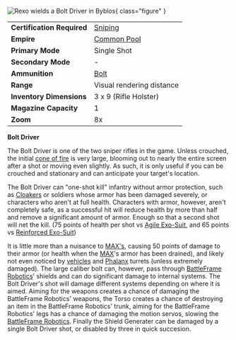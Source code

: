 ![ [Rexo](../armor/Reinforced_Exo-Suit.md) wields a
Bolt Driver in [Byblos](../locations/Byblos.md)](../images/Bolt_driver.jpg){ class="figure" }

|                            |                                              |
| -------------------------- | -------------------------------------------- |
| **Certification Required** | [Sniping](../certifications/Sniping.md)      |
| **Empire**                 | [Common Pool](../terminology/Common_Pool.md) |
| **Primary Mode**           | Single Shot                                  |
| **Secondary Mode**         | \-                                           |
| **Ammunition**             | [Bolt](../ammunition/Bolt.md)                           |
| **Range**                  | Visual rendering distance                    |
| **Inventory Dimensions**   | 3 x 9 (Rifle Holster)                        |
| **Magazine Capacity**      | 1                                            |
| **Zoom**                   | 8x                                           |

**Bolt Driver**

The Bolt Driver is one of the two sniper rifles in the game. Unless crouched,
the initial [cone of fire](../terminology/Cone_of_fire.md) is very large, blooming out to
nearly the entire screen after a shot or moving even slightly. As such, it is
only useful if you can be crouched and stationary and can anticipate your
target's location.

The Bolt Driver can "one-shot kill" infantry without armor protection, such as
[Cloakers](../items/Infiltration_Suit.md) or soldiers whose armor has been damaged severely, or
characters who aren't at full health. Characters with armor, however, aren't
completely safe, as a successful hit will reduce health by more than half and
remove a significant amount of armor. Enough so that a second shot will net the
kill. (75 points of health per shot vs
[Agile Exo-Suit](../armor/Agile_Exo-Suit.md), and 65 points vs
[Reinforced Exo-Suit](../armor/Reinforced_Exo-Suit.md))

It is little more than a nuisance to
[MAX's](../items/Mechanized_Assault_Exo-Suit.md), causing 50 points of damage to
their armor (or health when the [MAX](../items/Mechanized_Assault_Exo-Suit.md)'s
armor has been drained), and likely not even noticed by
[vehicles](category:_Vehicles.md) and [Phalanx](../items/Phalanx.md) turrets
(unless extremely damaged). The large caliber bolt can, however, pass through
[BattleFrame Robotics](../vehicles/BattleFrame_Robotics.md)' shields and can do
significant damage to internal systems. The Bolt Driver's shot will damage
different systems depending on where it is aimed. Aiming for the weapons creates
a chance of damaging the BattleFrame Robotics' weapons, the Torso creates a
chance of destroying an item in the BattleFrame Robotics' trunk, aiming for the
BattleFrame Robotics' legs has a chance of damaging the motion servos, slowing
the [BattleFrame Robotics](../vehicles/BattleFrame_Robotics.md). Finally the
Shield Generater can be damaged by a single Bolt Driver shot, or disabled by
three in quick succesion.



